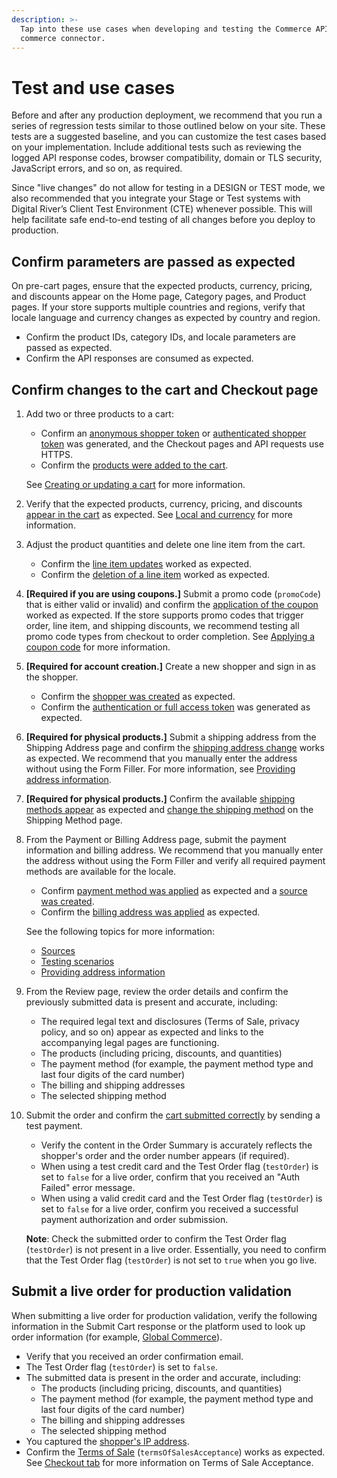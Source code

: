 ```yaml
---
description: >-
  Tap into these use cases when developing and testing the Commerce API and your
  commerce connector.
---
```


# Test and use cases

Before and after any production deployment, we recommend that you run a series of regression tests similar to those outlined below on your site. These tests are a suggested baseline, and you can customize the test cases based on your implementation. Include additional tests such as reviewing the logged API response codes, browser compatibility, domain or TLS security, JavaScript errors, and so on, as required.&#x20;

Since "live changes" do not allow for testing in a DESIGN or TEST mode, we also recommended that you integrate your Stage or Test systems with Digital River’s Client Test Environment (CTE) whenever possible. This will help facilitate safe end-to-end testing of all changes before you deploy to production.

## Confirm parameters are passed as expected&#x20;

On pre-cart pages, ensure that the expected products, currency, pricing, and discounts appear on the Home page, Category pages, and Product pages. If your store supports multiple countries and regions, verify that locale language and currency changes as expected by country and region.

* Confirm the product IDs, category IDs, and locale parameters are passed as expected.
* Confirm the API responses are consumed as expected.

## Confirm changes to the cart and Checkout page

1.  Add two or three products to a cart:

    * Confirm an [anonymous shopper token](https://docs.digitalriver.com/commerce-api/getting-started/best-practices#creating-session-aware-access-tokens) or [authenticated shopper token](https://docs.digitalriver.com/commerce-api/getting-started/best-practices#creating-authenticated-shopper-tokens) was generated, and the Checkout pages and API requests use HTTPS.
    * Confirm the [products were added to the cart](https://www.digitalriver.com/docs/commerce-api-reference/#tag/Carts/paths/\~1v1\~1shoppers\~1me\~1carts\~1active/post).

    See [Creating or updating a cart](../cart/creating-or-updating-a-cart.md) for more information.
2. Verify that the expected products, currency, pricing, and discounts [appear in the cart](https://www.digitalriver.com/docs/commerce-api-reference/#tag/Shoppers/paths/\~1v1\~1shoppers\~1me/post) as expected. See [Local and currency](https://docs.digitalriver.com/commerce-api/consumer-browsing-experience-1/basic-information/locale-and-currency) for more information.
3. Adjust the product quantities and delete one line item from the cart.
   * Confirm the [line item updates](https://www.digitalriver.com/docs/commerce-api-reference/#tag/Line-Items/paths/\~1v1\~1shoppers\~1me\~1carts\~1active\~1line-items\~1{lineItemsId}/post) worked as expected.
   * Confirm the [deletion of a line item](https://www.digitalriver.com/docs/commerce-api-reference/#tag/Line-Items/paths/\~1v1\~1shoppers\~1me\~1carts\~1active\~1line-items\~1%7BlineItemsId%7D/delete) worked as expected.
4. **\[Required if you are using coupons.]** Submit a promo code (`promoCode`) that is either valid or invalid) and confirm the [application of the coupon](https://www.digitalriver.com/docs/commerce-api-reference/#tag/Carts/paths/\~1v1\~1shoppers\~1me\~1carts\~1active/post) worked as expected. If the store supports promo codes that trigger order, line item, and shipping discounts, we recommend testing all promo code types from checkout to order completion. See [Applying a coupon code](../consumer-browsing-experience-1/common-use-cases/applying-a-coupon-code.md) for more information.
5. **\[Required for account creation.]** Create a new shopper and sign in as the shopper.
   * Confirm the [shopper was created](https://www.digitalriver.com/docs/commerce-api-reference/#tag/Shoppers/paths/\~1v1\~1shoppers/post) as expected.
   * Confirm the [authentication or full access token](https://www.digitalriver.com/docs/commerce-api-reference/#tag/Token) was generated as expected.
6. **\[Required for physical products.]**  Submit a shipping address from the Shipping Address page and confirm the [shipping address change](https://www.digitalriver.com/docs/commerce-api-reference/#tag/Shipping-Address/paths/\~1v1\~1shoppers\~1me\~1carts\~1active\~1apply-shipping-address/post) works as expected. We recommend that you manually enter the address without using the Form Filler. For more information, see [Providing address information](../cart/providing-address-information.md).
7. **\[Required for physical products.]** Confirm the available [shipping methods appear](https://www.digitalriver.com/docs/commerce-api-reference/#tag/Shipping-Options/paths/\~1v1\~1shoppers\~1me\~1carts\~1active\~1shipping-options/get) as expected and [change the shipping method](https://www.digitalriver.com/docs/commerce-api-reference/#tag/Apply-Shipping-Option) on the Shipping Method page.
8.  From the Payment or Billing Address page, submit the payment information and billing address. We recommend that you manually enter the address without using the Form Filler and verify all required payment methods are available for the locale.

    * Confirm [payment method was applied](https://www.digitalriver.com/docs/commerce-api-reference/#tag/Apply-Payment-Method) as expected and a [source was created](https://docs.digitalriver.com/commerce-api/payment-integrations-1/digitalriver.js/reference/digitalriver-object#creating-sources).
    * Confirm the [billing address was applied](https://www.digitalriver.com/docs/commerce-api-reference/#tag/Billing-Address/paths/\~1v1\~1shoppers\~1me\~1carts\~1active\~1apply-billing-address/post) as expected.

    See the following topics for more information:

    * [Sources](../cart/sources/)
    * [Testing scenarios](../payment-integrations-1/testing-scenarios.md)
    * [Providing address information](../cart/providing-address-information.md)
9. From the Review page, review the order details and confirm the previously submitted data is present and accurate, including:
   * The required legal text and disclosures (Terms of Sale, privacy policy, and so on) appear as expected and links to the accompanying legal pages are functioning.
   * The products (including pricing, discounts, and quantities)
   * The payment method (for example, the payment method type and last four digits of the card number)
   * The billing and shipping addresses
   * The selected shipping method
10. Submit the order and confirm the [cart submitted correctly](https://www.digitalriver.com/docs/commerce-api-reference/#tag/Submit-Cart/paths/\~1v1\~1shoppers\~1me\~1carts\~1active\~1submit-cart/post) by sending a test payment.

    * Verify the content in the Order Summary is accurately reflects the shopper's order and the order number appears (if required).
    * When using a test credit card and the Test Order flag (`testOrder`)  is set to `false` for a live order, confirm that you received an "Auth Failed" error message.&#x20;
    * When using a valid credit card and the Test Order flag (`testOrder`) is set to `false` for a live order, confirm you received a successful payment authorization and order submission.

    **Note**: Check the submitted order to confirm the Test Order flag (`testOrder`) is not present in a live order. Essentially, you need to confirm that the Test Order flag (`testOrder`) is not set to `true` when you go live.

## Submit a live order for production validation

When submitting a live order for production validation, verify the following information in the Submit Cart response or the platform used to look up order information (for example, [Global Commerce](https://gc.digitalriver.com/gc/ent/login.do)).

* Verify that you received an order confirmation email.
* The Test Order flag (`testOrder`) is set to `false`.
* The submitted data is present in the order and accurate, including:
  * The products (including pricing, discounts, and quantities)
  * The payment method (for example, the payment method type and last four digits of the card number)
  * The billing and shipping addresses
  * The selected shipping method
* You captured the [shopper's IP address](https://docs.digitalriver.com/commerce-api/cart/shopper-ip-address).
* Confirm the [Terms of Sale](https://docs.digitalriver.com/commerce-api/cart/terms-of-sale-acceptance) (`termsOfSalesAcceptance`) works as expected. See [Checkout tab](https://help.digitalriver.com/help/gc/Administration/Site/Configuring-site-settings.htm#CheckoutTab) for more information on Terms of Sale Acceptance.
